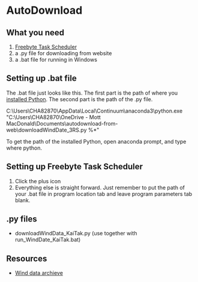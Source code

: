 # AutoDownload

## What you need
1. [Freebyte Task Scheduler](http://www.freebyte.com/fbtaskscheduler/)
2. a .py file for downloading from website
3. a .bat file for running in Windows

## Setting up .bat file
The .bat file just looks like this. The first part is the path of where you [installed Python](https://github.com/mottJohn/Python_101). The second part is the path of the .py file.

C:\Users\CHA82870\AppData\Local\Continuum\anaconda3\python.exe "C:\Users\CHA82870\OneDrive - Mott MacDonald\Documents\autodownload-from-web\downloadWindDate_3RS.py %*"

To get the path of the installed Python, open anaconda prompt, and type where python.

## Setting up Freebyte Task Scheduler
1. Click the plus icon
2. Everything else is straight forward. Just remember to put the path of your .bat file in program location tab and leave program parameters tab blank.

## .py files
* downloadWindData_KaiTak.py (use together with run_WindDate_KaiTak.bat)

## Resources
* [Wind data archieve](http://www.weather.org.hk/data/archive/1min/)
